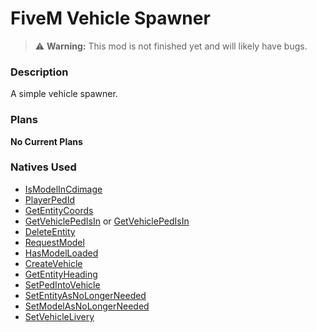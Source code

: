 # FiveM Vehicle Spawner
> :warning: **Warning:** This mod is not finished yet and will likely have bugs.

### Description
A simple vehicle spawner.

### Plans
**No Current Plans**

### Natives Used
- [IsModelInCdimage](https://docs.fivem.net/natives/?_0x35B9E0803292B641)
- [PlayerPedId](https://docs.fivem.net/natives/?_0xD80958FC74E988A6)
- [GetEntityCoords](https://docs.fivem.net/natives/?_0x1647F1CB)
- [GetVehiclePedIsIn](https://docs.fivem.net/natives/?_0xAFE92319) or [GetVehiclePedIsIn](https://docs.fivem.net/natives/?_0x9A9112A0FE9A4713)
- [DeleteEntity](https://docs.fivem.net/natives/?_0xFAA3D236)
- [RequestModel](https://docs.fivem.net/natives/?_0x963D27A58DF860AC)
- [HasModelLoaded](https://docs.fivem.net/natives/?_0x98A4EB5D89A0C952)
- [CreateVehicle](https://docs.fivem.net/natives/?_0xAF35D0D2583051B0)
- [GetEntityHeading](https://docs.fivem.net/natives/?_0x972CC383)
- [SetPedIntoVehicle](https://docs.fivem.net/natives/?_0xF75B0D629E1C063D)
- [SetEntityAsNoLongerNeeded](https://docs.fivem.net/natives/?_0xB736A491E64A32CF)
- [SetModelAsNoLongerNeeded](https://docs.fivem.net/natives/?_0xE532F5D78798DAAB)
- [SetVehicleLivery](https://docs.fivem.net/natives/?_0x60BF608F1B8CD1B6)
